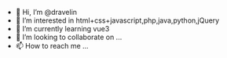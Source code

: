 - 👋 Hi, I’m @dravelin
- 👀 I’m interested in html+css+javascript,php,java,python,jQuery
- 🌱 I’m currently learning vue3
- 💞️ I’m looking to collaborate on ...
- 📫 How to reach me ...

<!---
dravelin/dravelin is a ✨ special ✨ repository because its `README.md` (this file) appears on your GitHub profile.
You can click the Preview link to take a look at your changes.
--->
